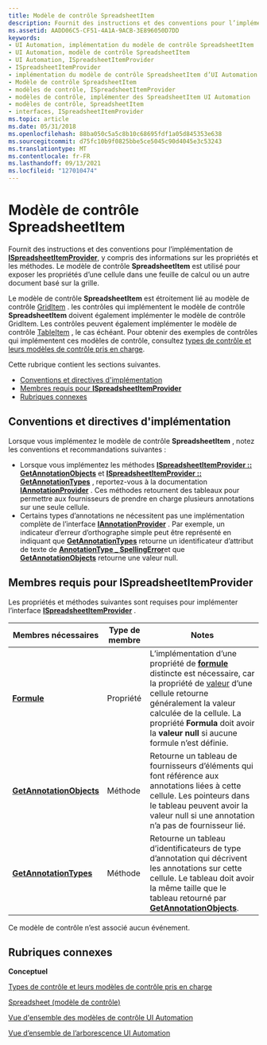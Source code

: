 ```yaml
---
title: Modèle de contrôle SpreadsheetItem
description: Fournit des instructions et des conventions pour l’implémentation de ISpreadsheetItemProvider, y compris des informations sur les propriétés et les méthodes.
ms.assetid: AADD06C5-CF51-4A1A-9ACB-3E896050D7DD
keywords:
- UI Automation, implémentation du modèle de contrôle SpreadsheetItem
- UI Automation, modèle de contrôle SpreadsheetItem
- UI Automation, ISpreadsheetItemProvider
- ISpreadsheetItemProvider
- implémentation du modèle de contrôle SpreadsheetItem d’UI Automation
- Modèle de contrôle SpreadsheetItem
- modèles de contrôle, ISpreadsheetItemProvider
- modèles de contrôle, implémenter des SpreadsheetItem UI Automation
- modèles de contrôle, SpreadsheetItem
- interfaces, ISpreadsheetItemProvider
ms.topic: article
ms.date: 05/31/2018
ms.openlocfilehash: 88ba050c5a5c8b10c68695fdf1a05d845353e638
ms.sourcegitcommit: d75fc10b9f0825bbe5ce5045c90d4045e3c53243
ms.translationtype: MT
ms.contentlocale: fr-FR
ms.lasthandoff: 09/13/2021
ms.locfileid: "127010474"
---
```

# <a name="spreadsheetitem-control-pattern"></a>Modèle de contrôle SpreadsheetItem

Fournit des instructions et des conventions pour l’implémentation de [**ISpreadsheetItemProvider**](/windows/desktop/api/UIAutomationCore/nn-uiautomationcore-ispreadsheetitemprovider), y compris des informations sur les propriétés et les méthodes. Le modèle de contrôle **SpreadsheetItem** est utilisé pour exposer les propriétés d’une cellule dans une feuille de calcul ou un autre document basé sur la grille.

Le modèle de contrôle **SpreadsheetItem** est étroitement lié au modèle de contrôle [GridItem](uiauto-implementinggriditem.md) . les contrôles qui implémentent le modèle de contrôle **SpreadsheetItem** doivent également implémenter le modèle de contrôle GridItem. Les contrôles peuvent également implémenter le modèle de contrôle [TableItem](uiauto-implementingtableitem.md) , le cas échéant. Pour obtenir des exemples de contrôles qui implémentent ces modèles de contrôle, consultez [types de contrôle et leurs modèles de contrôle pris en charge](uiauto-controlpatternmapping.md).

Cette rubrique contient les sections suivantes.

-   [Conventions et directives d'implémentation](#implementation-guidelines-and-conventions)
-   [Membres requis pour **ISpreadsheetItemProvider**](#required-members-for-ispreadsheetitemprovider)
-   [Rubriques connexes](#related-topics)

## <a name="implementation-guidelines-and-conventions"></a>Conventions et directives d'implémentation

Lorsque vous implémentez le modèle de contrôle **SpreadsheetItem** , notez les conventions et recommandations suivantes :

-   Lorsque vous implémentez les méthodes [**ISpreadsheetItemProvider :: GetAnnotationObjects**](/windows/desktop/api/uiautomationcore/nf-uiautomationcore-ispreadsheetitemprovider-getannotationobjects) et [**ISpreadsheetItemProvider :: GetAnnotationTypes**](/windows/desktop/api/uiautomationcore/nf-uiautomationcore-ispreadsheetitemprovider-getannotationtypes) , reportez-vous à la documentation [**IAnnotationProvider**](/windows/desktop/api/uiautomationcore/nn-uiautomationcore-iannotationprovider) . Ces méthodes retournent des tableaux pour permettre aux fournisseurs de prendre en charge plusieurs annotations sur une seule cellule.
-   Certains types d’annotations ne nécessitent pas une implémentation complète de l’interface [**IAnnotationProvider**](/windows/desktop/api/uiautomationcore/nn-uiautomationcore-iannotationprovider) . Par exemple, un indicateur d’erreur d’orthographe simple peut être représenté en indiquant que [**GetAnnotationTypes**](/windows/desktop/api/uiautomationcore/nf-uiautomationcore-ispreadsheetitemprovider-getannotationtypes) retourne un identificateur d’attribut de texte de [**AnnotationType \_ SpellingError**](uiauto-annotation-type-identifiers.md)et que [**GetAnnotationObjects**](/windows/desktop/api/uiautomationcore/nf-uiautomationcore-ispreadsheetitemprovider-getannotationobjects) retourne une valeur null.

## <a name="required-members-for-ispreadsheetitemprovider"></a>Membres requis pour **ISpreadsheetItemProvider**

Les propriétés et méthodes suivantes sont requises pour implémenter l’interface [**ISpreadsheetItemProvider**](/windows/desktop/api/UIAutomationCore/nn-uiautomationcore-ispreadsheetitemprovider) .



| Membres nécessaires                                                                         | Type de membre | Notes                                                                                                                                                                                                                                                                                  |
|------------------------------------------------------------------------------------------|-------------|----------------------------------------------------------------------------------------------------------------------------------------------------------------------------------------------------------------------------------------------------------------------------------------|
| [**Formule**](/windows/desktop/api/uiautomationcore/nf-uiautomationcore-ispreadsheetitemprovider-get_formula)                           | Propriété    | L’implémentation d’une propriété de [**formule**](/windows/desktop/api/uiautomationcore/nf-uiautomationcore-ispreadsheetitemprovider-get_formula) distincte est nécessaire, car la propriété de [valeur](value-property.md) d’une cellule retourne généralement la valeur calculée de la cellule. La propriété **Formula** doit avoir la **valeur null** si aucune formule n’est définie. |
| [**GetAnnotationObjects**](/windows/desktop/api/uiautomationcore/nf-uiautomationcore-ispreadsheetitemprovider-getannotationobjects) | Méthode      | Retourne un tableau de fournisseurs d’éléments qui font référence aux annotations liées à cette cellule. Les pointeurs dans le tableau peuvent avoir la valeur null si une annotation n’a pas de fournisseur lié.                                                                                                       |
| [**GetAnnotationTypes**](/windows/desktop/api/uiautomationcore/nf-uiautomationcore-ispreadsheetitemprovider-getannotationtypes)     | Méthode      | Retourne un tableau d’identificateurs de type d’annotation qui décrivent les annotations sur cette cellule. Le tableau doit avoir la même taille que le tableau retourné par [**GetAnnotationObjects**](/windows/desktop/api/uiautomationcore/nf-uiautomationcore-ispreadsheetitemprovider-getannotationobjects).                                         |



 

Ce modèle de contrôle n’est associé aucun événement.

## <a name="related-topics"></a>Rubriques connexes

<dl> <dt>

**Conceptuel**
</dt> <dt>

[Types de contrôle et leurs modèles de contrôle pris en charge](uiauto-controlpatternmapping.md)
</dt> <dt>

[Spreadsheet (modèle de contrôle)](uiauto-implementingspreadsheet.md)
</dt> <dt>

[Vue d'ensemble des modèles de contrôle UI Automation](uiauto-controlpatternsoverview.md)
</dt> <dt>

[Vue d’ensemble de l’arborescence UI Automation](uiauto-treeoverview.md)
</dt> </dl>

 

 